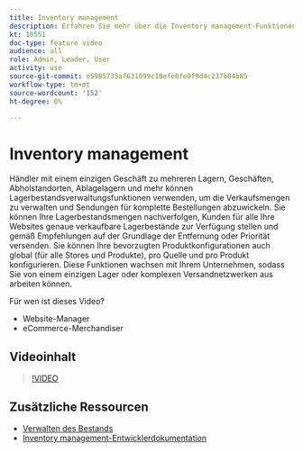 ```yaml
---
title: Inventory management
description: Erfahren Sie mehr über die Inventory management-Funktionen und wie Sie sie für die Arbeit von einem einzigen Warehouse oder komplexen Versandnetzwerk verwenden können.
kt: 10551
doc-type: feature video
audience: all
role: Admin, Leader, User
activity: use
source-git-commit: e5985735af631099c10efe0fe0f9d4c237b04b85
workflow-type: tm+mt
source-wordcount: '152'
ht-degree: 0%

---
```


# Inventory management

Händler mit einem einzigen Geschäft zu mehreren Lagern, Geschäften, Abholstandorten, Ablagelagern und mehr können Lagerbestandsverwaltungsfunktionen verwenden, um die Verkaufsmengen zu verwalten und Sendungen für komplette Bestellungen abzuwickeln. Sie können Ihre Lagerbestandsmengen nachverfolgen, Kunden für alle Ihre Websites genaue verkaufbare Lagerbestände zur Verfügung stellen und gemäß Empfehlungen auf der Grundlage der Entfernung oder Priorität versenden. Sie können Ihre bevorzugten Produktkonfigurationen auch global (für alle Stores und Produkte), pro Quelle und pro Produkt konfigurieren. Diese Funktionen wachsen mit Ihrem Unternehmen, sodass Sie von einem einzigen Lager oder komplexen Versandnetzwerken aus arbeiten können.

Für wen ist dieses Video?

- Website-Manager
- eCommerce-Merchandiser

## Videoinhalt

>[!VIDEO](https://video.tv.adobe.com/v/343748?quality=12&learn=on)

## Zusätzliche Ressourcen

- [Verwalten des Bestands](https://docs.magento.com/user-guide/catalog/inventory-management.html)
- [Inventory management-Entwicklerdokumentation](https://devdocs.magento.com/guides/v2.4/inventory/index.html)
